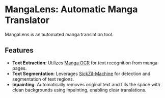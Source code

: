 # MangaLens: Automatic Manga Translator

MangaLens is an automated manga translation tool.

## Features
- **Text Extraction**: Utilizes [Manga OCR](https://github.com/kha-white/manga-ocr) for text recognition from manga pages.
- **Text Segmentation**: Leverages [SickZil-Machine](https://github.com/SickZil-Machine) for detection and segmentation of text regions.
- **Inpainting**: Automatically removes original text and fills the space with clean backgrounds using inpainting, enabling clear translations.

